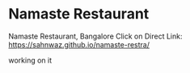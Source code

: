 # Namaste Restaurant
Namaste Restaurant, Bangalore
Click on Direct Link: https://sahnwaz.github.io/namaste-restra/

working on it
